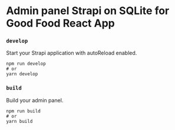 # Admin panel Strapi on SQLite for Good Food React App

### `develop`

Start your Strapi application with autoReload enabled.

```
npm run develop
# or
yarn develop
```

### `build`

Build your admin panel.

```
npm run build
# or
yarn build
```